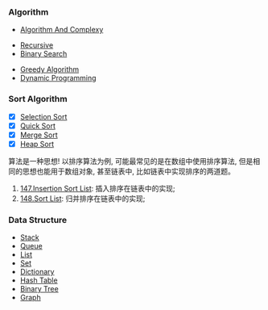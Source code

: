 ### Algorithm

* [Algorithm And Complexy](https://github.com/MuYunyun/blog/blob/master/Algorithm/algorithm/complexy.md)
- [Recursive](https://github.com/MuYunyun/blog/blob/master/Algorithm/algorithm/recursive.md)
- [Binary Search](https://github.com/MuYunyun/blog/blob/master/Algorithm/algorithm/binary_search.md)
* [Greedy Algorithm](https://github.com/MuYunyun/blog/blob/master/Algorithm/algorithm/greedy.md)
* [Dynamic Programming](https://github.com/MuYunyun/blog/blob/master/Algorithm/algorithm/dynamic_programming.md)

### Sort Algorithm

- [x] [Selection Sort](https://github.com/MuYunyun/blog/blob/master/Algorithm/algorithm/sort/selection_sort.md)
- [x] [Quick Sort](https://github.com/MuYunyun/blog/blob/master/Algorithm/algorithm/sort/quick_sort.md)
- [x] [Merge Sort](https://github.com/MuYunyun/blog/blob/master/Algorithm/algorithm/sort/merge_sort.md)
- [x] [Heap Sort](https://github.com/MuYunyun/blog/blob/master/Algorithm/algorithm/sort/heap_sort.md)

算法是一种思想! 以排序算法为例, 可能最常见的是在数组中使用排序算法, 但是相同的思想也能用于数组对象, 甚至链表中, 比如链表中实现排序的两道题。

1. [147.Insertion Sort List](https://github.com/MuYunyun/blog/blob/master/BasicSkill/LeetCode/147.Insertion_Sort_List/README.md): 插入排序在链表中的实现;
2. [148.Sort List](https://github.com/MuYunyun/blog/blob/master/BasicSkill/LeetCode/148.Sort_List/README.md): 归并排序在链表中的实现;

### Data Structure

* [Stack](https://github.com/MuYunyun/blog/blob/master/Algorithm/data_structure/stack.md)
* [Queue](https://github.com/MuYunyun/blog/blob/master/Algorithm/data_structure/queue.md)
* [List](https://github.com/MuYunyun/blog/blob/master/Algorithm/data_structure/list.md)
* [Set](https://github.com/MuYunyun/blog/blob/master/Algorithm/data_structure/set.md)
* [Dictionary](https://github.com/MuYunyun/blog/blob/master/Algorithm/data_structure/.md)
* [Hash Table](https://github.com/MuYunyun/blog/blob/master/Algorithm/data_structure/hash_table.md)
* [Binary Tree](https://github.com/MuYunyun/blog/blob/master/Algorithm/data_structure/binary_tree.md)
* [Graph](https://github.com/MuYunyun/blog/blob/master/Algorithm/data_structure/graph.md)
